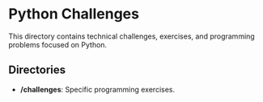 # Python Challenges

This directory contains technical challenges, exercises, and programming problems focused on Python.

## Directories
- **/challenges**: Specific programming exercises.
